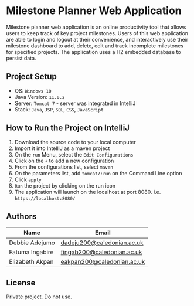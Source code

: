 # Milestone Planner Web Application 

Milestone planner web application is an online productivity tool that allows users to keep track of key project milestones. Users of this web application are able to login and logout at their convenience, and interactively use their milestone dashboard to add, delete, edit and track incomplete milestones for specified projects. The application uses a H2 embedded database to persist data.

## Project Setup

+ OS: `Windows 10`
+ Java Version: `11.0.2`
+ Server: `Tomcat 7` - server was integrated in IntelliJ
+ Stack: `Java`, `JSP`, `SQL`, `CSS`, `JavaScript`

## How to Run the Project on IntelliJ
1. Download the source code to your local computer
2. Import it into IntelliJ as a maven project
3. On the `run` Menu, select the `Edit Configurations`
4. Click on the `+` to add a new configuration
5. From the configurations list, select `maven`
6. On the parameters list, add `tomcat7:run` on the Command Line option
7. Click `apply`
8. `Run` the project by clicking on the run icon
9. The application will launch on the localhost at port 8080. i.e. `https://localhost:8080/`


## Authors
Name | Email
--- | --- 
Debbie Adejumo |    dadeju200@caledonian.ac.uk
Fatuma Ingabire | fingab200@caledonian.ac.uk
Elizabeth Akpan |   eakpan200@caledonian.ac.uk

## License

Private project. Do not use.


